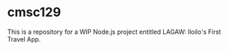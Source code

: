 # cmsc129

This is a repository for a WIP Node.js project entitled LAGAW: Iloilo's First Travel App.